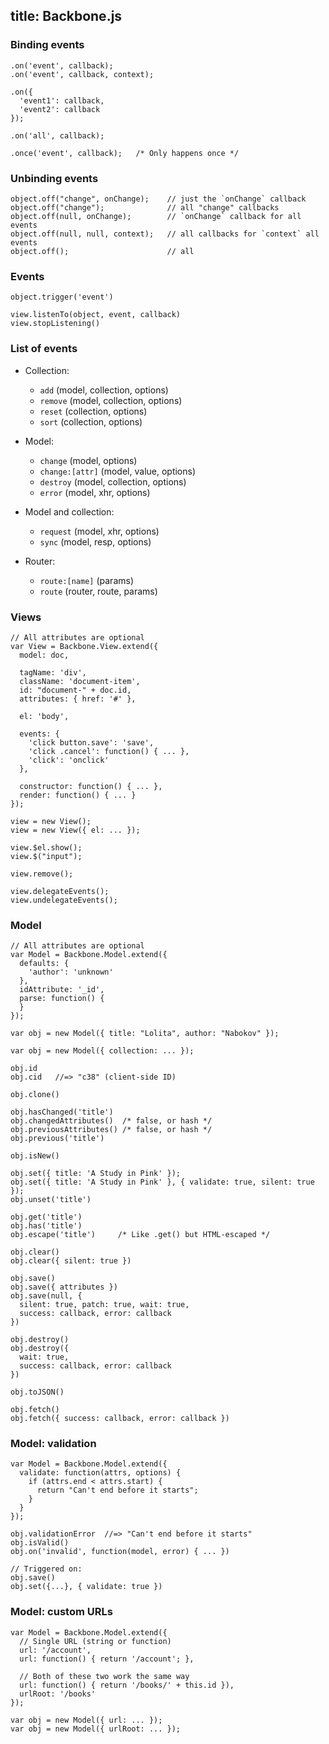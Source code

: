 title: Backbone.js
---

### Binding events

    .on('event', callback);
    .on('event', callback, context);

    .on({
      'event1': callback,
      'event2': callback
    });

    .on('all', callback);

    .once('event', callback);   /* Only happens once */

### Unbinding events

    
    object.off("change", onChange);    // just the `onChange` callback
    object.off("change");              // all "change" callbacks
    object.off(null, onChange);        // `onChange` callback for all events
    object.off(null, null, context);   // all callbacks for `context` all events
    object.off();                      // all

### Events

    object.trigger('event')

    view.listenTo(object, event, callback)
    view.stopListening()

### List of events

  * Collection:
    * `add` (model, collection, options)
    * `remove` (model, collection, options)
    * `reset` (collection, options)
    * `sort` (collection, options)

  * Model:
    * `change` (model, options)
    * `change:[attr]` (model, value, options)
    * `destroy` (model, collection, options)
    * `error` (model, xhr, options)

  * Model and collection:
    * `request` (model, xhr, options)
    * `sync` (model, resp, options)

  * Router:
    * `route:[name]` (params)
    * `route` (router, route, params)

### Views

    // All attributes are optional
    var View = Backbone.View.extend({
      model: doc,

      tagName: 'div',
      className: 'document-item',
      id: "document-" + doc.id,
      attributes: { href: '#' },

      el: 'body',

      events: {
        'click button.save': 'save',
        'click .cancel': function() { ... },
        'click': 'onclick'
      },

      constructor: function() { ... },
      render: function() { ... }
    });

    view = new View();
    view = new View({ el: ... });

    view.$el.show();
    view.$("input");

    view.remove();

    view.delegateEvents();
    view.undelegateEvents();

### Model

    // All attributes are optional
    var Model = Backbone.Model.extend({
      defaults: {
        'author': 'unknown'
      },
      idAttribute: '_id',
      parse: function() {
      }
    });

    var obj = new Model({ title: "Lolita", author: "Nabokov" });

    var obj = new Model({ collection: ... });

    obj.id
    obj.cid   //=> "c38" (client-side ID)

    obj.clone()

    obj.hasChanged('title')
    obj.changedAttributes()  /* false, or hash */
    obj.previousAttributes() /* false, or hash */
    obj.previous('title')

    obj.isNew()

    obj.set({ title: 'A Study in Pink' });
    obj.set({ title: 'A Study in Pink' }, { validate: true, silent: true });
    obj.unset('title')

    obj.get('title')
    obj.has('title')
    obj.escape('title')     /* Like .get() but HTML-escaped */

    obj.clear()
    obj.clear({ silent: true })

    obj.save()
    obj.save({ attributes })
    obj.save(null, {
      silent: true, patch: true, wait: true,
      success: callback, error: callback
    })

    obj.destroy()
    obj.destroy({
      wait: true,
      success: callback, error: callback
    })

    obj.toJSON()

    obj.fetch()
    obj.fetch({ success: callback, error: callback })

### Model: validation

    var Model = Backbone.Model.extend({
      validate: function(attrs, options) {
        if (attrs.end < attrs.start) {
          return "Can't end before it starts";
        }
      }
    });

    obj.validationError  //=> "Can't end before it starts"
    obj.isValid()
    obj.on('invalid', function(model, error) { ... })

    // Triggered on:
    obj.save()
    obj.set({...}, { validate: true })

### Model: custom URLs

    var Model = Backbone.Model.extend({
      // Single URL (string or function)
      url: '/account',
      url: function() { return '/account'; },

      // Both of these two work the same way
      url: function() { return '/books/' + this.id }),
      urlRoot: '/books'
    });

    var obj = new Model({ url: ... });
    var obj = new Model({ urlRoot: ... });


